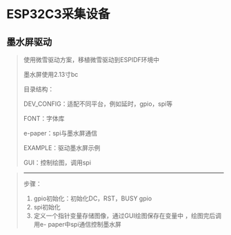 # ESP32C3采集设备

## 墨水屏驱动

> 使用微雪驱动方案，移植微雪驱动到ESPIDF环境中
>
> 墨水屏使用2.13寸bc
>
> 目录结构：
>
> DEV_CONFIG：适配不同平台，例如延时，gpio，spi等
>
> FONT：字体库
>
> e-paper：spi与墨水屏通信
>
> EXAMPLE：驱动墨水屏示例
>
> GUI：控制绘图，调用spi

> ---
>
> 步骤：
>
> 1. gpio初始化：初始化DC，RST，BUSY gpio
> 2. spi初始化
> 3. 定义一个指针变量存储图像，通过GUI绘图保存在变量中 ，绘图完后调用e- paper中spi通信控制墨水屏